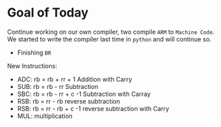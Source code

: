 # Goal of Today

Continue working on our own compiler, two compile `ARM` to `Machine Code`.
We started to write the compiler last time in `python` and will continue so.

- Finishing `BR`

New Instructions:

- ADC: rb = rb + rr + 1     Addition with Carry
- SUB: rb = rb - rr         Subtraction
- SBC: rb = rb - rr + c -1  Subtraction with Carray
- RSB: rb = rr - rb         reverse subtraction
- RSB: rb = rr - rb + c -1  reverse subtraction with Carry
- MUL:<needs some planning> multiplication